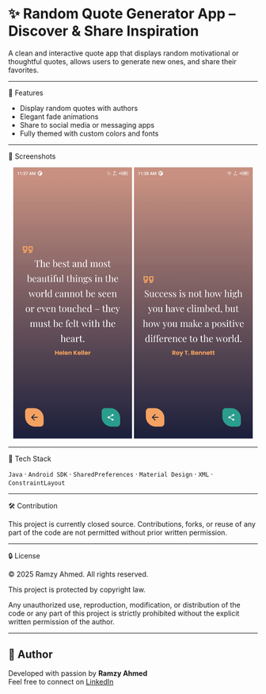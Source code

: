 # ✨ Random Quote Generator App – Discover & Share Inspiration

A clean and interactive quote app that displays random motivational or thoughtful quotes, allows users to generate new ones, and share their favorites.


---

📱 Features

- Display random quotes with authors  
- Elegant fade animations  
- Share to social media or messaging apps  
- Fully themed with custom colors and fonts  

---

📸 Screenshots

<p align="center">
  <img src="Screenshot/screen1.jpg" width="240"/>
  <img src="Screenshot/screen2.jpg" width="240"/>
</p>

---

🧰 Tech Stack

`Java` · `Android SDK` · `SharedPreferences` · `Material Design` · `XML` · `ConstraintLayout`

---

🛠️ Contribution

This project is currently closed source. Contributions, forks, or reuse of any part of the code are not permitted without prior written permission.


---

🔒 License

© 2025 Ramzy Ahmed. All rights reserved.

This project is protected by copyright law.

Any unauthorized use, reproduction, modification, or distribution of the code or any part of this project is strictly prohibited without the explicit written permission of the author.

---

## 🙌 Author

Developed with passion by **Ramzy Ahmed**  
Feel free to connect on [LinkedIn](https://www.linkedin.com/in/ramzy-ahmed)

